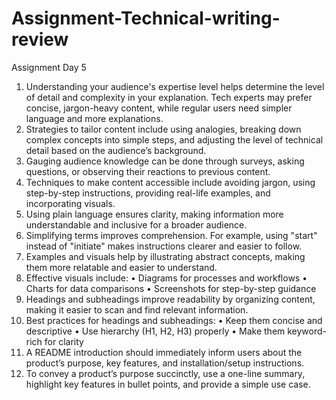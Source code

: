 # Assignment-Technical-writing-review
Assignment Day 5
1.	Understanding your audience's expertise level helps determine the level of detail and complexity in your explanation. Tech experts may prefer concise, jargon-heavy content, while regular users need simpler language and more explanations.
2.	Strategies to tailor content include using analogies, breaking down complex concepts into simple steps, and adjusting the level of technical detail based on the audience’s background.
3.	Gauging audience knowledge can be done through surveys, asking questions, or observing their reactions to previous content.
4.	Techniques to make content accessible include avoiding jargon, using step-by-step instructions, providing real-life examples, and incorporating visuals.
5.	Using plain language ensures clarity, making information more understandable and inclusive for a broader audience.
6.	Simplifying terms improves comprehension. For example, using "start" instead of "initiate" makes instructions clearer and easier to follow.
7.	Examples and visuals help by illustrating abstract concepts, making them more relatable and easier to understand.
8.	Effective visuals include:
•	Diagrams for processes and workflows
•	Charts for data comparisons
•	Screenshots for step-by-step guidance
9.	Headings and subheadings improve readability by organizing content, making it easier to scan and find relevant information.
10.	Best practices for headings and subheadings:
•	Keep them concise and descriptive
•	Use hierarchy (H1, H2, H3) properly
•	Make them keyword-rich for clarity
11.	A README introduction should immediately inform users about the product’s purpose, key features, and installation/setup instructions.
12.	To convey a product’s purpose succinctly, use a one-line summary, highlight key features in bullet points, and provide a simple use case.

